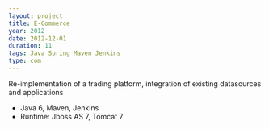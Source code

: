```yaml
---
layout: project
title: E-Commerce
year: 2012
date: 2012-12-01
duration: 11
tags: Java Spring Maven Jenkins
type: com
---
```


Re-implementation of a trading platform, integration of existing datasources and applications

- Java 6, Maven, Jenkins
- Runtime: Jboss AS 7, Tomcat 7
